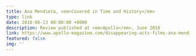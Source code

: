 ```yaml
---
title: Ana Mendieta, <em>Covered in Time and History</em>
type: link
date: 2018-06-13 00:00:00 +0000
description: Review published at <em>Apollo</em>, June 2018
link: https://www.apollo-magazine.com/disappearing-acts-films-ana-mendieta/
featured: false
img: ''
---
```

